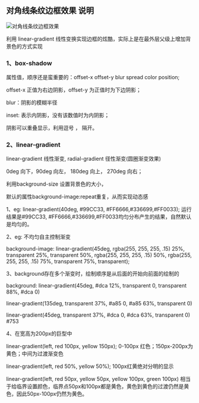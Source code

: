 ## 对角线条纹边框效果 说明

![对角线条纹边框效果](http://pela5ecqg.bkt.clouddn.com/WechatIMG26.png)

利用 linear-gradient 线性变换实现边框的炫酷，实际上是在最外层父级上增加背景色的方式实现

### 1、box-shadow
属性值，顺序还是蛮重要的：offset-x offset-y blur spread color position;

offset-x 正值为右边阴影，offset-y 为正值时为下边阴影；

blur：阴影的模糊半径

inset: 表示内阴影，没有该数值时为内阴影；

阴影可以重叠显示，利用逗号 ， 隔开。

### 2、linear-gradient
linear-gradient 线性渐变, radial-gradient 径性渐变(圆圈渐变效果)

0deg 向下，90deg 向左， 180deg 向上， 270deg 向右；

利用background-size 设置背景色的大小，

默认的属性background-image:repeat重复，从而实现动态感

1、eg: linear-gradient(40deg, #99CC33, #FF6666,#336699,#FF0033); 运行结果是#99CC33, #FF6666,#336699,#FF0033均匀分布产生的结果，自然默认是均匀的。

2、eg: 不均匀自主控制渐变

background-image: linear-gradient(45deg, rgba(255, 255, 255, .15) 25%, transparent 25%, transparent 50%, rgba(255, 255, 255, .15) 50%, rgba(255, 255, 255, .15) 75%, transparent 75%, transparent);

3、background存在多个渐变时，绘制顺序是从后面的开始向前面的绘制的

background: linear-gradient(45deg, #dca 12%, transparent 0, transparent 88%, #dca 0)

linear-gradient(135deg, transparent 37%, #a85 0, #a85 63%, transparent 0)

linear-gradient(45deg, transparent 37%, #dca 0, #dca 63%, transparent 0) #753

4、在宽高为200px的巨型中

linear-gradient(left, red 100px, yellow 150px);
      0-100px 红色；150px-200px为黄色；中间为过渡渐变色

linear-gradient(left, red 50%, yellow 50%); 100px红黄绝对分明的显示

linear-gradient(left, red 50px, yellow 50px, yellow 100px, green 100px)
      相当于给临界设置颜色，临界点50px和100px都是黄色，黄色到黄色的过渡仍然是黄色，因此50px-100px仍然为黄色。